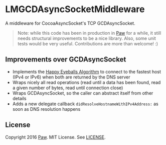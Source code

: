# LMGCDAsyncSocketMiddleware

A middleware for CocoaAsyncSocket's TCP GCDAsyncSocket.

> Note: while this code has been in production in [Paw](https://luckymarmot.com/paw) for a while, it still needs structural improvements to be a nice library. Also, some unit tests would be very useful. Contributions are more than welcome! :)

## Improvements over GCDAsyncSocket

- Implements the [Happy Eyeballs Algorithm](https://en.wikipedia.org/wiki/Happy_Eyeballs) to connect to the fastest host (IPv4 or IPv6) when both are returned by the DNS server
- Wraps nicely all read operations (read until a data has been found, read a given number of bytes, read until connection close)
- Wraps GCDAsyncSocket, so the caller can abstract itself from other details
- Adds a new delegate callback `didResolveHostnameWithIPv4Address:` as soon as DNS resolution happens

## License

Copyright 2016 [Paw](https://luckymarmot.com/paw). MIT License. See [LICENSE](LICENSE).
